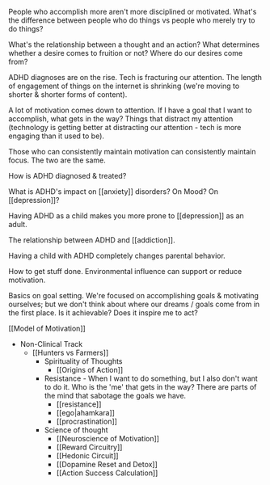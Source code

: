 People who accomplish more aren't more disciplined or motivated. What's the difference between people who do things vs people who merely try to do things?

What's the relationship between a thought and an action? What determines whether a desire comes to fruition or not? Where do our desires come from?

ADHD diagnoses are on the rise. Tech is fracturing our attention. The length of engagement of things on the internet is shrinking (we're moving to shorter & shorter forms of content).

A lot of motivation comes down to attention. If I have a goal that I want to accomplish, what gets in the way? Things that distract my attention (technology is getting better at distracting our attention - tech is more engaging than it used to be).

Those who can consistently maintain motivation can consistently maintain focus. The two are the same.

How is ADHD diagnosed & treated?

What is ADHD's impact on [[anxiety]] disorders? On Mood? On [[depression]]?

Having ADHD as a child makes you more prone to [[depression]] as an adult.

The relationship between ADHD and [[addiction]].

Having a child with ADHD completely changes parental behavior.

How to get stuff done. Environmental influence can support or reduce motivation.

Basics on goal setting. We're focused on accomplishing goals & motivating ourselves; but we don't think about where our dreams / goals come from in the first place.
Is it achievable? Does it inspire me to act?

[[Model of Motivation]]
- Non-Clinical Track
	- [[Hunters vs Farmers]]
		- Spirituality of Thoughts
			- [[Origins of Action]] 
		- Resistance - When I want to do something, but I also don't want to do it. Who is the 'me' that gets in the way? There are parts of the mind that sabotage the goals we have.
			- [[resistance]]
			- [[ego|ahamkara]]
			- [[procrastination]]
		- Science of thought
			- [[Neuroscience of Motivation]]
			- [[Reward Circuitry]]
			- [[Hedonic Circuit]]
			- [[Dopamine Reset and Detox]]
			- [[Action Success Calculation]]